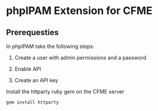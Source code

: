 # phpIPAM Extension for CFME

## Prerequesties

In phpIPAM take the following steps:

1. Create a user with admin permissions and a password 

2. Enable API

3. Create an API key 

Install the httparty ruby gem on the CFME server

```
gem install httparty
```
